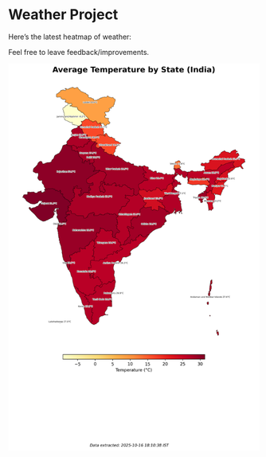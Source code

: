# Weather Project

Here’s the latest heatmap of weather:

Feel free to leave feedback/improvements.

![India Heatmap](docs/assets/india_heatmap.png?v=F0E7C8)
